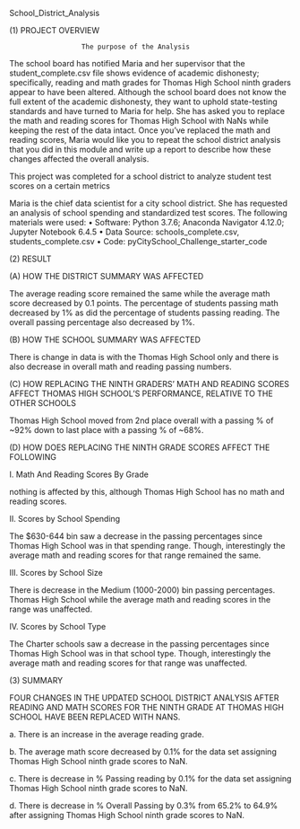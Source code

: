   
 
School_District_Analysis

(1)  PROJECT OVERVIEW

                      The purpose of the Analysis
                      
The school board has notified Maria and her supervisor that the student_complete.csv file shows evidence of academic dishonesty; specifically, reading and math
grades for Thomas High School ninth graders appear to have been altered. Although the school board does not know the full extent of the academic dishonesty, they 
want to uphold state-testing standards and have turned to Maria for help. She has asked you to replace the math and reading scores for Thomas High School with NaNs while keeping the rest of the data intact. Once you’ve replaced the math and reading scores, Maria would like you to repeat the school district analysis that you did in this module and write up a report to describe how these changes affected the overall analysis.

This project was completed for a school district to analyze student test scores on a certain metrics


Maria is the chief data scientist for a city school district. She has requested an analysis of school spending and standardized test scores.
The following materials were used:
•	Software: Python 3.7.6; Anaconda Navigator 4.12.0; Jupyter Notebook 6.4.5
•	Data Source: schools_complete.csv, students_complete.csv
•	Code: pyCitySchool_Challenge_starter_code

(2) RESULT

(A) HOW THE DISTRICT SUMMARY WAS AFFECTED

The average reading score remained the same while the average math score decreased by 0.1 points. The percentage of students passing math decreased by 1% as did the percentage of students passing reading. The overall passing percentage also decreased by 1%.

(B) HOW THE SCHOOL SUMMARY WAS AFFECTED

There is change in data is with the Thomas High School only and there is also decrease in overall math and reading passing numbers.

(C) HOW REPLACING THE NINTH GRADERS’ MATH AND READING SCORES AFFECT THOMAS HIGH SCHOOL’S PERFORMANCE, RELATIVE TO THE OTHER SCHOOLS

Thomas High School moved from 2nd place overall with a passing % of ~92% down to last place with a passing % of ~68%.

(D) HOW DOES REPLACING THE NINTH GRADE SCORES AFFECT THE FOLLOWING

I.	Math And Reading Scores By Grade

nothing is affected by this, although Thomas High School has no math and reading scores.

II.	Scores by School Spending

The $630-644 bin saw a decrease in the passing percentages since Thomas High School was in that spending range. Though, interestingly the average math and reading scores for that range remained the same.

III.	Scores by School Size

There is decrease in the Medium (1000-2000) bin passing percentages. Thomas High School while the average math and reading scores in the range was unaffected.

IV.	Scores by School Type

The Charter schools saw a decrease in the passing percentages since Thomas High School was in that school type. Though, interestingly the average math and reading scores for that range was unaffected.

(3)  SUMMARY

FOUR CHANGES IN THE UPDATED SCHOOL DISTRICT ANALYSIS AFTER READING AND MATH SCORES FOR THE NINTH GRADE AT THOMAS HIGH SCHOOL HAVE BEEN REPLACED WITH NANS. 

a.	There is an increase in the average reading grade.

b.	The average math score decreased by 0.1% for the data set assigning Thomas High School ninth grade scores to NaN.

c.	There is decrease in % Passing reading by 0.1% for the data set assigning Thomas High School ninth grade scores to NaN.

d.	There is decrease in % Overall Passing by 0.3% from 65.2% to 64.9% after assigning Thomas High School ninth grade scores to NaN.




